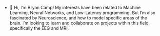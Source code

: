 - 👋 Hi, I’m Bryan Camp!
My interests have been related to Machine Learning, Neural Networks, and Low-Latency programming.
But I’m also fascinated by Neuroscience, and how to model specific areas of the brain.
I’m looking to learn and collaborate on projects within this field, specifically the EEG and MRI.

<!---
BryWillow/BryWillow is a ✨ special ✨ repository because its `README.md` (this file) appears on your GitHub profile.
You can click the Preview link to take a look at your changes.
--->
